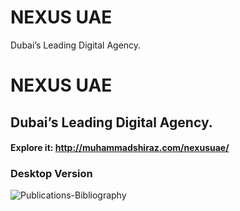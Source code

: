 # NEXUS UAE
Dubai’s Leading Digital Agency.





# NEXUS UAE
## Dubai’s Leading Digital Agency.
#### Explore it: http://muhammadshiraz.com/nexusuae/
### Desktop Version
![Publications-Bibliography](https://user-images.githubusercontent.com/45601530/76686975-a1b32100-6641-11ea-9159-d55ff40a3bfc.jpg)
